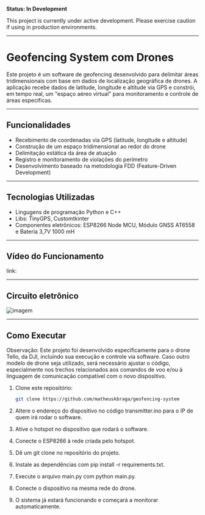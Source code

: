 **Status: In Development**

This project is currently under active development. Please exercise caution if using in production environments.

---

# Geofencing System com Drones

Este projeto é um software de geofencing desenvolvido para delimitar áreas tridimensionais com base em dados de localização geográfica de drones. A aplicação recebe dados de latitude, longitude e altitude via GPS e constrói, em tempo real, um "espaço aéreo virtual" para monitoramento e controle de áreas específicas.

---

## Funcionalidades

- Recebimento de coordenadas via GPS (latitude, longitude e altitude)
- Construção de um espaço tridimensional ao redor do drone
- Delimitação estática da área de atuação
- Registro e monitoramento de violações do perímetro
- Desenvolvimento baseado na metodologia FDD (Feature-Driven Development)

---

## Tecnologias Utilizadas

- Lingugens de programação Python e C++
- Libs: TinyGPS, Customtkinter
- Componentes eletrônicos: ESP8266 Node MCU, Módulo GNSS AT6558 e Bateria 3,7V 1000 mH

---

## Vídeo do Funcionamento

link: 

---

## Circuito eletrônico

![imagem](https://github.com/user-attachments/assets/5ecf19b9-f7c1-4b8c-b60c-8357f56ad39a)


---
## Como Executar

Observação: Este projeto foi desenvolvido especificamente para o drone Tello, da DJI, incluindo sua execução e controle via software. Caso outro modelo de drone seja utilizado, será necessário ajustar o código, especialmente nos trechos relacionados aos comandos de voo e/ou à linguagem de comunicação compatível com o novo dispositivo.

1. Clone este repositório:
   ```bash
   git clone https://github.com/matheuskbraga/geofencing-system
   
2. Altere o endereço do dispositivo no código transmitter.ino para o IP de quem irá rodar o software.

3. Ative o hotspot no dispositivo que rodará o software.

4. Conecte o ESP8266 à rede criada pelo hotspot.

5. Dê um git clone no repositório do projeto.

6. Instale as dependências com pip install -r requirements.txt.

7. Execute o arquivo main.py com python main.py.

8. Conecte o dispositivo na mesma rede do drone.

9. O sistema já estará funcionando e começará a monitorar automaticamente.
